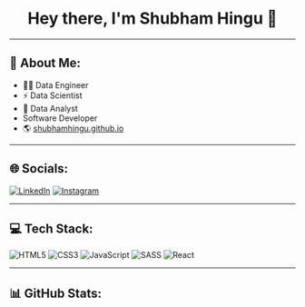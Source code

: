 
<!--
**Shubhamhingu/Shubhamhingu** is a ✨ _special_ ✨ repository because its `README.md` (this file) appears on your GitHub profile.

Here are some ideas to get you started:

- 🔭 I’m currently working on ...
- 🌱 I’m currently learning ...
- 👯 I’m looking to collaborate on ...
- 🤔 I’m looking for help with ...
- 💬 Ask me about ...
- 📫 How to reach me: ...
- 😄 Pronouns: ...
- ⚡ Fun fact: ...
-->
<h1 align="center">Hey there, I'm Shubham Hingu 👋</h1>

---

## 📌 About Me:

- 👨‍💻 Data Engineer 
- ⚡ Data Scientist
- 💼 Data Analyst
-    Software Developer  
- 🌎 [shubhamhingu.github.io](https://shubhamhingu.github.io)

---

## 🌐 Socials:

[![LinkedIn](https://img.shields.io/badge/LinkedIn-0A66C2?style=for-the-badge&logo=linkedin&logoColor=white)](https://linkedin.com/in/Shubhamhingu)
[![Instagram](https://img.shields.io/badge/Instagram-E4405F?style=for-the-badge&logo=instagram&logoColor=white)](https://instagram.com/shubhamhingu99)

---

## 💻 Tech Stack:

![HTML5](https://img.shields.io/badge/HTML5-E34F26?style=for-the-badge&logo=html5&logoColor=white)
![CSS3](https://img.shields.io/badge/CSS3-1572B6?style=for-the-badge&logo=css3&logoColor=white)
![JavaScript](https://img.shields.io/badge/JavaScript-F7DF1E?style=for-the-badge&logo=javascript&logoColor=black)
![SASS](https://img.shields.io/badge/SASS-CC6699?style=for-the-badge&logo=sass&logoColor=white)
![React](https://img.shields.io/badge/React-20232A?style=for-the-badge&logo=react&logoColor=61DAFB)

---

## 📊 GitHub Stats:

<!-- Profile Summary Card 
<p align="center">
  <img src="https://github-profile-summary-cards.vercel.app/api/cards/profile-details?username=rammaheshwari&theme=github_dark" alt="GitHub Summary Card" />
</p>
-->
<!-- Contributions and Streak -->
<!--
<p align="center">
  <img src="https://github-readme-streak-stats.herokuapp.com?user=rammaheshwari&theme=dark&hide_border=false" alt="GitHub Streak Stats" />
</p>
-->
<!-- Top Languages -->
<!--
<p align="center">
  <img src="https://github-readme-stats.vercel.app/api/top-langs/?username=rammaheshwari&layout=compact&theme=dark" alt="Top Languages" />
</p>
-->
